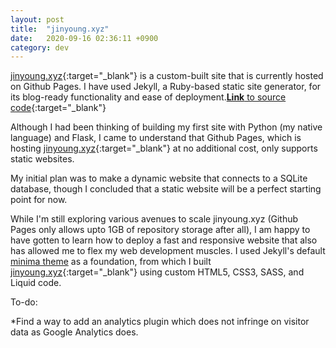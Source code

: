 ```yaml
---
layout: post
title:  "jinyoung.xyz"
date:   2020-09-16 02:36:11 +0900
category: dev
---
```


[jinyoung.xyz](https://jinyoung.xyz/){:target="_blank"} is a custom-built site that is currently hosted on Github Pages. I have used Jekyll, a Ruby-based static site generator, for its blog-ready functionality and ease of deployment.[**Link** to source code](https://github.com/jinyoungch0i/xyz){:target="_blank"}

Although I had been thinking of building my first site with Python (my native language) and Flask, I came to understand that Github Pages, which is hosting [jinyoung.xyz](https://jinyoung.xyz/){:target="_blank"} at no additional cost, only supports static websites. 

My initial plan was to make a dynamic website that connects to a SQLite database, though I concluded that a static website will be a perfect starting point for now.

While I'm still exploring various avenues to scale jinyoung.xyz (Github Pages only allows upto 1GB of repository storage after all), I am happy to have gotten to learn how to deploy a fast and responsive website that also has allowed me to flex my web development muscles. I used Jekyll's default [minima theme](https://jekyll.github.io/minima/) as a foundation, from which I built [jinyoung.xyz](https://jinyoung.xyz/){:target="_blank"} using custom HTML5, CSS3, SASS, and Liquid code. 

To-do:

*Find a way to add an analytics plugin which does not infringe on visitor data as Google Analytics does.
